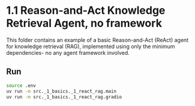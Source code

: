 # 1.1 Reason-and-Act Knowledge Retrieval Agent, no framework

This folder contains an example of a basic Reason-and-Act (ReAct) agent for knowledge retrieval (RAG), implemented using only the minimum dependencies- no any agent framework involved.

## Run

```bash
source .env
uv run -m src._1_basics._1_react_rag.main
uv run -m src._1_basics._1_react_rag.gradio
```
